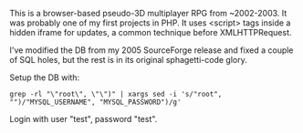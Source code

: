 This is a browser-based pseudo-3D multiplayer RPG from ~2002-2003. It was probably one of my first projects in PHP.
It uses &lt;script&gt; tags inside a hidden iframe for updates, a common technique before XMLHTTPRequest.

I've modified the DB from my 2005 SourceForge release and fixed a couple of SQL holes, but the rest is in its original sphagetti-code glory. 

Setup the DB with:
```
grep -rl "\"root\", \"\")" | xargs sed -i 's/"root", "")/"MYSQL_USERNAME", "MYSQL_PASSWORD")/g'
```

Login with user "test", password "test".
